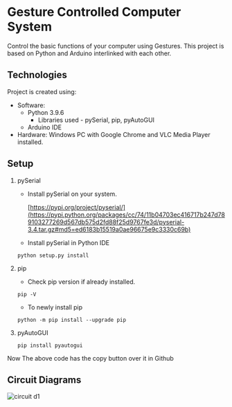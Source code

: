# Gesture Controlled Computer System
Control the basic functions of your computer using Gestures. This project is based on Python and Arduino interlinked with each other.

## Technologies
Project is created using:
- Software:
    - Python 3.9.6
        - Libraries used - pySerial, pip, pyAutoGUI
    - Arduino IDE
- Hardware:
   Windows PC with Google Chrome and VLC Media Player installed.
   
## Setup
1. pySerial
   - Install pySerial on your system.
   
        [https://pypi.org/project/pyserial/](https://pypi.python.org/packages/cc/74/11b04703ec416717b247d789103277269d567db575d2fd88f25d9767fe3d/pyserial-3.4.tar.gz#md5=ed6183b15519a0ae96675e9c3330c69b)
   - Install pySerial in Python IDE
    ```
    python setup.py install 
    ```

2. pip
   - Check pip version if already installed.
    ``` 
    pip -V 
    ```
   - To newly install pip 
    ``` 
    python -m pip install --upgrade pip 
    ```

3. pyAutoGUI
   ``` 
   pip install pyautogui 
   ```

Now The above code has the copy button over it in Github

## Circuit Diagrams

![circuit d1](https://user-images.githubusercontent.com/72393587/183828354-a918ab85-cc4c-42e1-acaf-385e64c96131.jpg)
